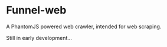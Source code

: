 # Funnel-web
A PhantomJS powered web crawler, intended for web scraping.

Still in early development...
